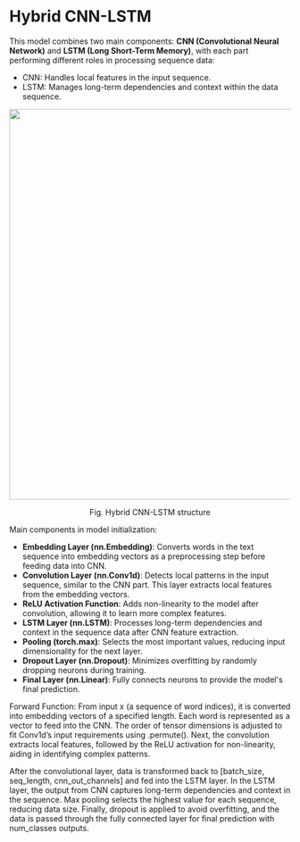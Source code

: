 # Hybrid CNN-LSTM

This model combines two main components: **CNN (Convolutional Neural Network)** and **LSTM (Long Short-Term Memory)**, with each part performing different roles in processing sequence data:

- CNN: Handles local features in the input sequence.
- LSTM: Manages long-term dependencies and context within the data sequence.


<p align="center">
  <img src="https://github.com/user-attachments/assets/238bc084-16cc-46bc-8fcd-8d74eda66b6a" width="700"/>
</p>
<p align="center">Fig. Hybrid CNN-LSTM structure</p>

Main components in model initialization:

- **Embedding Layer (nn.Embedding)**: Converts words in the text sequence into embedding vectors as a preprocessing step before feeding data into CNN.
- **Convolution Layer (nn.Conv1d)**: Detects local patterns in the input sequence, similar to the CNN part. This layer extracts local features from the embedding vectors.
- **ReLU Activation Function**: Adds non-linearity to the model after convolution, allowing it to learn more complex features.
- **LSTM Layer (nn.LSTM)**: Processes long-term dependencies and context in the sequence data after CNN feature extraction.
- **Pooling (torch.max)**: Selects the most important values, reducing input dimensionality for the next layer.
- **Dropout Layer (nn.Dropout)**: Minimizes overfitting by randomly dropping neurons during training.
- **Final Layer (nn.Linear)**: Fully connects neurons to provide the model's final prediction.

Forward Function: From input x (a sequence of word indices), it is converted into embedding vectors of a specified length. Each word is represented as a vector to feed into the CNN. The order of tensor dimensions is adjusted to fit Conv1d’s input requirements using .permute(). Next, the convolution extracts local features, followed by the ReLU activation for non-linearity, aiding in identifying complex patterns.

After the convolutional layer, data is transformed back to [batch_size, seq_length, cnn_out_channels] and fed into the LSTM layer. In the LSTM layer, the output from CNN captures long-term dependencies and context in the sequence. Max pooling selects the highest value for each sequence, reducing data size. Finally, dropout is applied to avoid overfitting, and the data is passed through the fully connected layer for final prediction with num_classes outputs.
